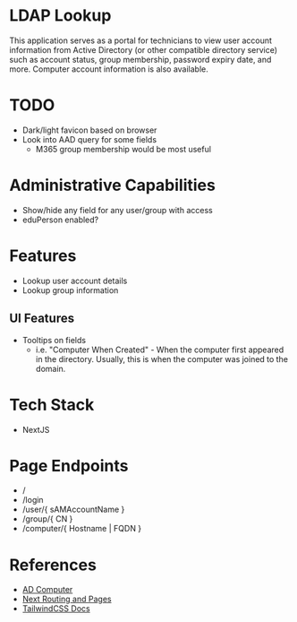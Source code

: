 # LDAP Lookup
This application serves as a portal for technicians to view user account information from Active Directory (or other compatible directory service) such as account status, group membership, password expiry date, and more. Computer account information is also available.

# TODO
- Dark/light favicon based on browser
- Look into AAD query for some fields
    - M365 group membership would be most useful

# Administrative Capabilities
- Show/hide any field for any user/group with access
- eduPerson enabled?

# Features
- Lookup user account details
- Lookup group information
## UI Features
- Tooltips on fields
    - i.e. "Computer When Created" - When the computer first appeared in the directory. Usually, this is when the computer was joined to the domain.

# Tech Stack
- NextJS

# Page Endpoints
- /
- /login
- /user/{ sAMAccountName }
- /group/{ CN }
- /computer/{ Hostname | FQDN }

# References
- [AD Computer](https://learn.microsoft.com/en-us/powershell/module/activedirectory/get-adcomputer?view=windowsserver2022-ps)
- [Next Routing and Pages](https://nextjs.org/docs/app/building-your-application/routing/pages-and-layouts)
- [TailwindCSS Docs](https://tailwindcss.com/docs/)
